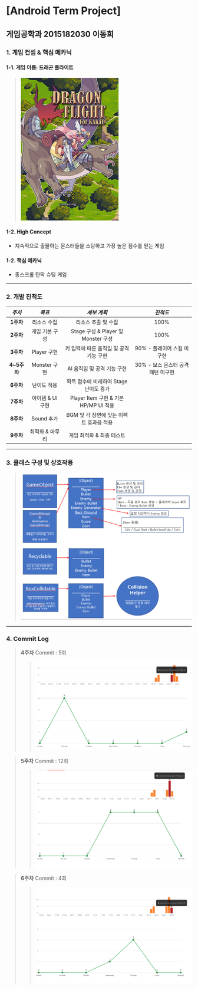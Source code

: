 [Android Term Project] 
=======================
게임공학과 2015182030 이동희
-------------------------------------------------------------
### 1. 게임 컨셉 & 핵심 메카닉
#### 1-1. 게임 이름: 드래곤 플라이트
> ![Alt text](/Image/name.PNG)
#### 1-2. High Concept
* 지속적으로 출몰하는 몬스터들을 소탕하고 가장 높은 점수를 얻는 게임

#### 1-2. 핵심 메카닉
* 종스크롤 탄막 슈팅 게임
---------------------------------------------------------------------------
### 2. 개발 진척도
|*주차*|*목표*|*세부 계획*|*진척도*|
|:--:|:------:|:------:|:------:|
|**1주차**|리소스 수집|리소스 추출 및 수집|100%|
|**2주차**|게임 기본 구성|Stage 구성 & Player 및 Monster 구성|100%|
|**3주차**|Player 구현|키 입력에 따른 움직임 및 공격 기능 구현|90% - 플레이어 스킬 미구현|
|**4~5주차**|Monster 구현|AI 움직임 및 공격 기능 구현|30% - 보스 몬스터 공격 패턴 미구현|
|**6주차**|난이도 적용|획득 점수에 비레하여 Stage 난이도 증가|
|**7주차**|아이템 & UI 구현|Player Item 구현 & 기본 HP/MP UI 적용|
|**8주차**|Sound 추가|BGM 및 각 장면에 맞는 이펙트 효과음 적용|
|**9주차**|최적화 & 마무리|게임 최적화 & 최종 테스트|
---------------------------------------------------------------------------
### 3. 클래스 구성 및 상호작용
> ![Alt text](/Image/design.PNG)
---------------------------------------------------------------------------
### 4. Commit Log
> **4주차** Commit : 5회
> > ![Alt text](/Image/4w.PNG)

> **5주차** Commit : 12회
> > ![Alt text](/Image/5w.PNG)

> **6주차** Commit : 4회
> > ![Alt text](/Image/6w.PNG)
